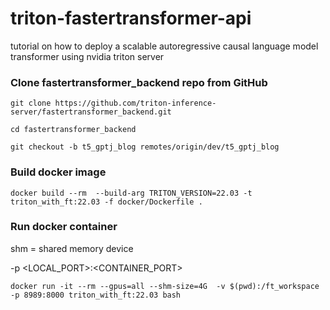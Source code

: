 # triton-fastertransformer-api
tutorial on how to deploy a scalable autoregressive causal language model transformer using nvidia triton server 

### Clone fastertransformer_backend repo from GitHub

```
git clone https://github.com/triton-inference-server/fastertransformer_backend.git

cd fastertransformer_backend

git checkout -b t5_gptj_blog remotes/origin/dev/t5_gptj_blog
```

### Build docker image

```
docker build --rm  --build-arg TRITON_VERSION=22.03 -t triton_with_ft:22.03 -f docker/Dockerfile . 
```

### Run docker container

shm = shared memory device

-p <LOCAL_PORT>:<CONTAINER_PORT>

```
docker run -it --rm --gpus=all --shm-size=4G  -v $(pwd):/ft_workspace -p 8989:8000 triton_with_ft:22.03 bash
```